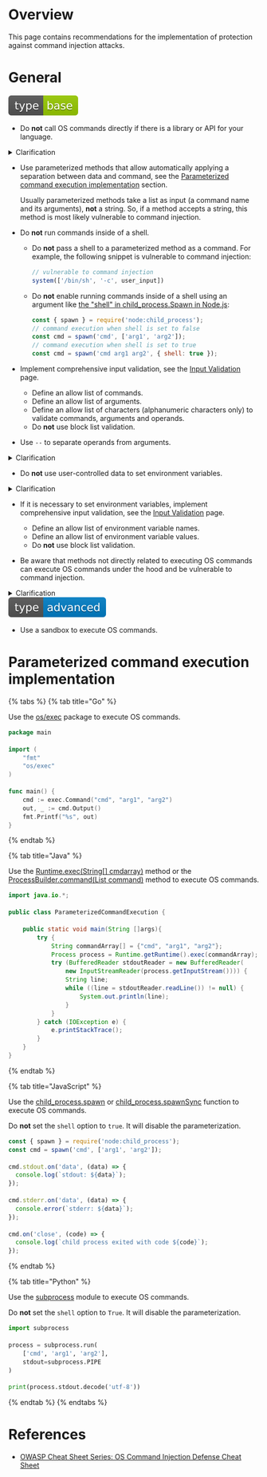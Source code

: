 # Overview

This page contains recommendations for the implementation of protection against command injection attacks.

# General

<div align="left">
<img src="/.gitbook/assets/type-base-icon.svg">
</div>

- Do **not** call OS commands directly if there is a library or API for your language.

<details>
<summary>Clarification</summary>

It is better to use a built-in method to perform the required task than to call an OS command.

For example, use `mkdir(name)` instead of `system('mkdir ${name}')`.
</details>

- Use parameterized methods that allow automatically applying a separation between data and command, see the [Parameterized command execution implementation](#parameterized-command-execution-implementation) section.

    Usually parameterized methods take a list as input (a command name and its arguments), **not** a string. So, if a method accepts a string, this method is most likely vulnerable to command injection.

- Do **not** run commands inside of a shell.

    - Do **not** pass a shell to a parameterized method as a command. For example, the following snippet is vulnerable to command injection:
    
        ```javascript
        // vulnerable to command injection
        system(['/bin/sh', '-c', user_input])
        ```

    - Do **not** enable running commands inside of a shell using an argument like [the "shell" in child_process.Spawn in Node.js](https://nodejs.org/api/child_process.html#child_processspawnsynccommand-args-options):

        ```javascript
        const { spawn } = require('node:child_process');
        // command execution when shell is set to false
        const cmd = spawn('cmd', ['arg1', 'arg2']);
        // command execution when shell is set to true
        const cmd = spawn('cmd arg1 arg2', { shell: true });
        ```

- Implement comprehensive input validation, see the [Input Validation](/Web%20Application/Input%20Validation/README.md) page.

    - Define an allow list of commands.
    - Define an allow list of arguments.
    - Define an allow list of characters (alphanumeric characters only) to validate commands, arguments and operands.
    - Do **not** use block list validation.

- Use `--` to separate operands from arguments.

<details>
<summary>Clarification</summary>

Unfortunately, using parameterized functions for command execution does not protect from the argument injection attack. Depending on the command used, argument injection can provide an attacker with additional leverage, such as a primitive for writing arbitrary files or even executing arbitrary code.

You can find arguments for various commands that can be abused at [Application Security Cheat Sheet: Command Injection - Argument Injection](https://0xn3va.gitbook.io/cheat-sheets/web-application/command-injection/argument-injection).

`--` allows you to explicitly separate operands from arguments. For example, the code in the snippet below takes the data from `user_input` as an argument and the OS command will print the listing of the the current folder.

```javascript
user_input = '-la'
system('ls', user_input)
// => ls -la
```

However, using `--` can help avoid this issue. The code in the snippet below will return an error because `-la` will be treated as a name, not an argument.

```javascript
user_input = '-la'
system('ls', '--', user_input)
// => ls -- -la
// ls: -la: No such file or directory
```
</details>

- Do **not** use user-controlled data to set environment variables.

<details>
<summary>Clarification</summary>

Environment variables can be used to inject commands and execute arbitrary code. You can find a list of dangerous environment variables at [Application Security Cheat Sheet: Command Injection](https://0xn3va.gitbook.io/cheat-sheets/web-application/command-injection).
</details>

- If it is necessary to set environment variables, implement comprehensive input validation, see the [Input Validation](/Web%20Application/Input%20Validation/README.md) page.

    - Define an allow list of environment variable names.
    - Define an allow list of environment variable values.
    - Do **not** use block list validation.

- Be aware that methods not directly related to executing OS commands can execute OS commands under the hood and be vulnerable to command injection.

<details>
<summary>Clarification</summary>

For example, `Kernel.open` is used to open files in Ruby but can be used to execute OS commands:

```ruby
open("| echo 'echo from open'").read()
# => 'echo from open\n
```

You can find a list of dangerous methods at [Application Security Cheat Sheet: Command Injection](https://0xn3va.gitbook.io/cheat-sheets/web-application/command-injection).
</details>

<div align="left">
<img src="/.gitbook/assets/type-advanced-icon.svg">
</div>

- Use a sandbox to execute OS commands.

# Parameterized command execution implementation

{% tabs %}
{% tab title="Go" %}

Use the [os/exec](https://pkg.go.dev/os/exec) package to execute OS commands.

```go
package main

import (
    "fmt"
    "os/exec"
)

func main() {
    cmd := exec.Command("cmd", "arg1", "arg2")
    out, _ := cmd.Output()
    fmt.Printf("%s", out)
}
```
{% endtab %}

{% tab title="Java" %}

Use the [Runtime.exec(String[] cmdarray)](https://docs.oracle.com/javase/8/docs/api/java/lang/Runtime.html) method or the [ProcessBuilder.command(List<String> command)](https://docs.oracle.com/javase/8/docs/api/java/lang/ProcessBuilder.html) method to execute OS commands.

```java
import java.io.*;

public class ParameterizedCommandExecution {

    public static void main(String []args){
        try {
            String commandArray[] = {"cmd", "arg1", "arg2"};
            Process process = Runtime.getRuntime().exec(commandArray);
            try (BufferedReader stdoutReader = new BufferedReader(
                new InputStreamReader(process.getInputStream()))) {
                String line;
                while ((line = stdoutReader.readLine()) != null) {
                    System.out.println(line);
                }
            }
        } catch (IOException e) {
            e.printStackTrace();
        }
    }
}
```
{% endtab %}

{% tab title="JavaScript" %}

Use the [child_process.spawn](https://nodejs.org/api/child_process.html#child_processspawncommand-args-options) or [child_process.spawnSync](https://nodejs.org/api/child_process.html#child_processspawnsynccommand-args-options) function to execute OS commands.

Do **not** set the `shell` option to `true`. It will disable the parameterization.

```javascript
const { spawn } = require('node:child_process');
const cmd = spawn('cmd', ['arg1', 'arg2']);

cmd.stdout.on('data', (data) => {
  console.log(`stdout: ${data}`);
});

cmd.stderr.on('data', (data) => {
  console.error(`stderr: ${data}`);
});

cmd.on('close', (code) => {
  console.log(`child process exited with code ${code}`);
});
```
{% endtab %}

{% tab title="Python" %}

Use the [subprocess](https://nodejs.org/api/child_process.html#child_processspawncommand-args-options) module to execute OS commands.

Do **not** set the `shell` option to `True`. It will disable the parameterization.

```python
import subprocess

process = subprocess.run(
    ['cmd', 'arg1', 'arg2'],
    stdout=subprocess.PIPE
)

print(process.stdout.decode('utf-8'))
```
{% endtab %}
{% endtabs %}

# References

- [OWASP Cheat Sheet Series: OS Command Injection Defense Cheat Sheet](https://cheatsheetseries.owasp.org/cheatsheets/OS_Command_Injection_Defense_Cheat_Sheet.html)
